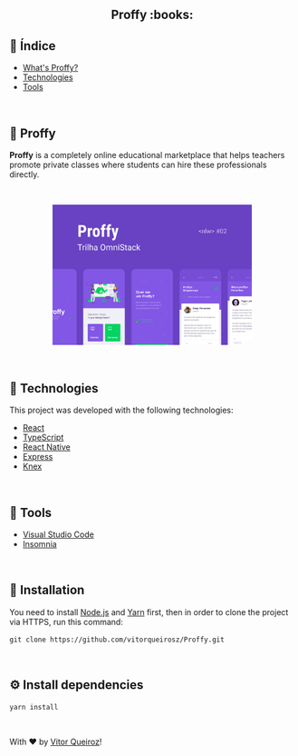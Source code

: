  <h2 align="center">Proffy :books:</h2>
 

 ## 📍 Índice
 
 - [What's Proffy?](#-what's-findServices)
 - [Technologies](#-technologies)
 - [Tools](#-tools)
<br />

## :pencil: Proffy
 __Proffy__ is a completely online educational marketplace that helps teachers promote private classes where students can hire these professionals directly.

</br>
<p align="center">
<img src="https://raw.githubusercontent.com/vitorqueirosz/Proffy/6aee43aa403ea7f270dda94e74b591ab1e17ee36/web/assets/Capa.svg" heigth="20%" width="70%">
</p>
</br>

## :rocket: Technologies
This project was developed with the following technologies:

- [React](https://github.com/facebook/react)
- [TypeScript](https://github.com/Microsoft/TypeScript)
- [React Native](https://github.com/facebook/react-native)
- [Express](https://github.com/expressjs/express)
- [Knex](http://knexjs.org)
</br>

## :hammer: Tools
- [Visual Studio Code](https://code.visualstudio.com)
- [Insomnia](https://insomnia.rest)
</br>

## 👷 Installation
You need to install [Node.js](https://nodejs.org/en/) and [Yarn](https://yarnpkg.com) first, then in order to clone the project via HTTPS, run this command:

    git clone https://github.com/vitorqueirosz/Proffy.git
</br>

## ⚙️ Install dependencies

    yarn install
  
</br>

With ♥ by [Vitor Queiroz](https://www.linkedin.com/in/vitor-queiroz-4b32131a3/)!

